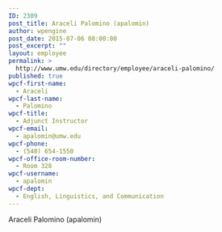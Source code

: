 ```yaml
---
ID: 2309
post_title: Araceli Palomino (apalomin)
author: wpengine
post_date: 2015-07-06 08:00:00
post_excerpt: ""
layout: employee
permalink: >
  http://www.umw.edu/directory/employee/araceli-palomino/
published: true
wpcf-first-name:
  - Araceli
wpcf-last-name:
  - Palomino
wpcf-title:
  - Adjunct Instructor
wpcf-email:
  - apalomin@umw.edu
wpcf-phone:
  - (540) 654-1550
wpcf-office-room-number:
  - Room 328
wpcf-username:
  - apalomin
wpcf-dept:
  - English, Linguistics, and Communication
---
```

Araceli Palomino (apalomin)